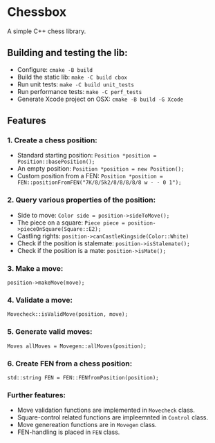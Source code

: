 # Chessbox

A simple C++ chess library.

## Building and testing the lib:
- Configure: `cmake -B build`
- Build the static lib: `make -C build cbox`
- Run unit tests: `make -C build unit_tests`
- Run performance tests: `make -C perf_tests`
- Generate Xcode project on OSX: `cmake -B build -G Xcode`

## Features
### 1. Create a chess position:
- Standard starting position: `Position *position = Position::basePosition();`
- An empty position: `Position *position = new Position();`
- Custom position from a FEN: `Position *position = FEN::positionFromFEN("7K/8/5k2/8/8/8/8/8 w - - 0 1");`

### 2. Query various properties of the position:
- Side to move: `Color side = position->sideToMove();`
- The piece on a square: `Piece piece = position->pieceOnSquare(Square::E2);`
- Castling rights: `position->canCastleKingside(Color::White)`
- Check if the position is stalemate: `position->isStalemate();`
- Check if the position is a mate: `position->isMate();`

### 3. Make a move:
```
position->makeMove(move);
```

### 4. Validate a move:
```
Movecheck::isValidMove(position, move);
```

### 5. Generate valid moves:
```
Moves allMoves = Movegen::allMoves(position);
```

### 6. Create FEN from a chess position:
```
std::string FEN = FEN::FENfromPosition(position);
```

### Further features:
- Move validation functions are implemented in `Movecheck` class.
- Square-control related functions are impleemnted in `Control` class.
- Move genereation functions are in `Movegen` class.
- FEN-handling is placed in `FEN` class.

